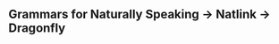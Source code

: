 Grammars for Naturally Speaking -> Natlink -> Dragonfly
-------------------------------------------------------

